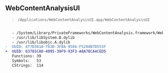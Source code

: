 ## WebContentAnalysisUI

> `/Applications/WebContentAnalysisUI.app/WebContentAnalysisUI`

```diff

   - /System/Library/PrivateFrameworks/WebContentAnalysis.framework/WebContentAnalysis
   - /usr/lib/libSystem.B.dylib
   - /usr/lib/libobjc.A.dylib
-  UUID: 477D361A-763D-3F8A-9584-F5204B7D553F
+  UUID: 63781CA0-4095-39F9-93F3-A8A78CA4CED5
   Functions: 39
   Symbols:   53
   CStrings:  114

```
